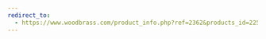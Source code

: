 ```yaml
---
redirect_to:
  - https://www.woodbrass.com/product_info.php?ref=2362&products_id=225687&affiliate_banner_id=1
---
```


